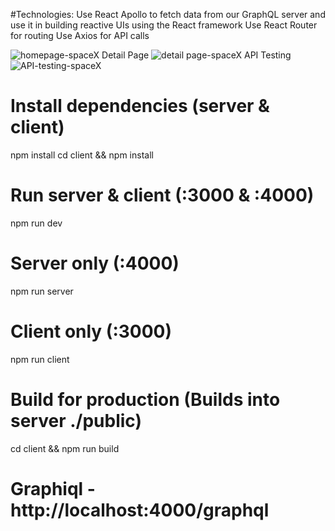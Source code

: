 #Technologies:
Use React Apollo to fetch data from our GraphQL server and use it in building reactive UIs using the React framework
Use React Router for routing
Use Axios for API calls

![homepage-spaceX](https://user-images.githubusercontent.com/47007712/81637558-49e42c80-93dc-11ea-9394-6ddebec657e4.PNG)
Detail Page
![detail page-spaceX](https://user-images.githubusercontent.com/47007712/81637597-5b2d3900-93dc-11ea-900e-9990737fdc51.PNG)
API Testing
![API-testing-spaceX](https://user-images.githubusercontent.com/47007712/81637947-3dac9f00-93dd-11ea-82d7-be0f713cdf5c.PNG)

# Install dependencies (server & client)
npm install
cd client && npm install

# Run server & client (:3000 & :4000)
npm run dev

# Server only (:4000)
npm run server

# Client only (:3000)
npm run client

# Build for production (Builds into server ./public)
cd client && npm run build

# Graphiql - http://localhost:4000/graphql
